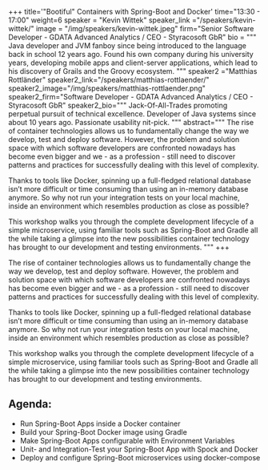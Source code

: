 +++
title='"Bootiful" Containers with Spring-Boot and Docker'
time="13:30 - 17:00"
weight=6
speaker = "Kevin Wittek"
speaker_link ="/speakers/kevin-wittek/"
image = "/img/speakers/kevin-wittek.jpeg"
firm="Senior Software Developer - GDATA Advanced Analytics / CEO - Styracosoft GbR"
bio = """
Java developer and JVM fanboy since being introduced to the language back in school 12 years ago. Found his own company during his university years, developing mobile apps and client-server applications, which lead to his discovery of Grails and the Groovy ecosystem.
"""
speaker2 ="Matthias Rottländer"
speaker2_link="/speakers/matthias-rottlaender/"
speaker2_image="/img/speakers/matthias-rottlaender.png"
speaker2_firm="Software Developer - GDATA Advanced Analytics / CEO - Styracosoft GbR"
speaker2_bio="""
Jack-Of-All-Trades promoting perpetual pursuit of technical excellence.
Developer of Java systems since about 10 years ago.
Passionate usability nit-pick.
"""
abstract="""
The rise of container technologies allows us to fundamentally change the way we develop, test and deploy software. However, the problem and solution space with which software developers are confronted nowadays has become even bigger and we - as a profession - still need to discover patterns and practices for successfully dealing with this level of complexity.

Thanks to tools like Docker, spinning up a full-fledged relational database isn’t more difficult or time consuming than using an in-memory database anymore. So why not run your integration tests on your local machine, inside an environment which resembles production as close as possible?

This workshop walks you through the complete development lifecycle of a simple microservice, using familiar tools such as Spring-Boot and Gradle all the while taking a glimpse into the new possibilities container technology has brought to our development and testing environments.
"""
+++

The rise of container technologies allows us to fundamentally change the way we develop, test and deploy software. However, the problem and solution space with which software developers are confronted nowadays has become even bigger and we - as a profession - still need to discover patterns and practices for successfully dealing with this level of complexity.

Thanks to tools like Docker, spinning up a full-fledged relational database isn’t more difficult or time consuming than using an in-memory database anymore. So why not run your integration tests on your local machine, inside an environment which resembles production as close as possible?

This workshop walks you through the complete development lifecycle of a simple microservice, using familiar tools such as Spring-Boot and Gradle all the while taking a glimpse into the new possibilities container technology has brought to our development and testing environments.

## Agenda:
* Run Spring-Boot Apps inside a Docker container
* Build your Spring-Boot Docker image using Gradle
* Make Spring-Boot Apps configurable with Environment Variables
* Unit- and Integration-Test your Spring-Boot App with Spock and Docker
* Deploy and configure Spring-Boot microservices using docker-compose
